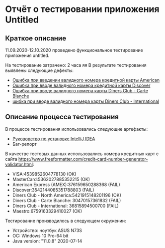 # Отчёт о тестировании приложения Untitled

## Краткое описание

11.09.2020-12.10.2020 проведено функциональное тестирование приложения untitled.

На тестирование затрачено: 2 часа
яя
В результате тестирования выявлены следующие дефекты:
* [Ошибка при введении валидного номера кредитной карты American](https://github.com/Rimmkin/home_work-1.2-java/issues/1)
* [Ошибка при вводе валидного номера кредитной карты Discover](https://github.com/Rimmkin/home_work-1.2-java/issues/2)
* [Ошибка при вводе валидного номера карты Diners Club - Carte Blanche](https://github.com/Rimmkin/home_work-1.2-java/issues/3)
* [шибка при вводе валидного номера карты Diners Club - International](https://github.com/Rimmkin/home_work-1.2-java/issues/4)

## Описание процесса тестирования

В процессе тестирования использовались следующие артефакты:
* [Руководство по установке IntelliJ IDEA](https://github.com/netology-code/javaqa-homeworks/blob/master/intro/idea.md)
* Баг-репорт

В качестве тестовых данных использовались номера кредитных карт с сайта https://www.freeformatter.com/credit-card-number-generator-validator.html:
* VISA:4539852604778130  (OK)
* MasterCard:5362027885352215 (OK)
* American Express (AMEX):376159650288368  (FAIL)
* Discover:3542144085351788803 (FAIL)
* Diners Club - North America:5421915148201196  (OK)
* Diners Club - Carte Blanche: 30470157361832 (FAIL)
* Diners Club - International: 36815894500700 (FAIL)
* Maestro:6759163329410027 (OK)

Тестирование производилось в следующем окружении:
* Устройство: ноутбук ASUS N73S
* ОС: Windows 10 Pro-64 bit
* Java version: "11.0.8" 2020-07-14
